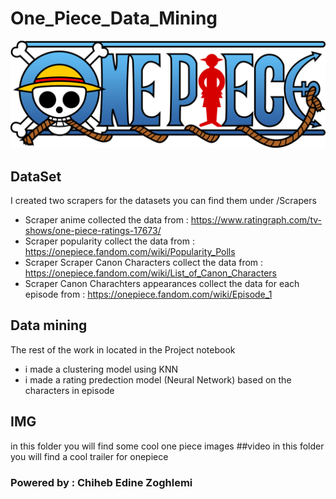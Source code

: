 # One_Piece_Data_Mining
<img src="img/logo.png"></img>

## DataSet 
I created two scrapers for the datasets you can find them under /Scrapers 
- Scraper anime collected the data from : https://www.ratingraph.com/tv-shows/one-piece-ratings-17673/
- Scraper popularity collect the data  from : https://onepiece.fandom.com/wiki/Popularity_Polls
- Scraper  Scraper Canon Characters collect the data from : https://onepiece.fandom.com/wiki/List_of_Canon_Characters
- Scraper Canon Charachters appearances collect the data for each episode from : https://onepiece.fandom.com/wiki/Episode_1
## Data mining 
The rest of the work in located in the Project notebook
- i made a clustering model using KNN
- i made a rating predection model (Neural Network) based on the characters in episode 
## IMG
in this folder you will find some cool one piece images
##video 
in this folder you will find a cool trailer for onepiece

### Powered by : Chiheb Edine Zoghlemi 
